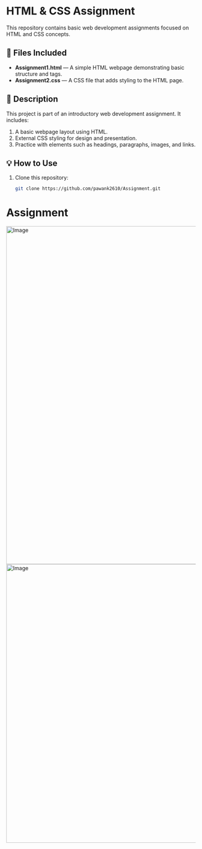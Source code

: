 # HTML & CSS Assignment

This repository contains basic web development assignments focused on HTML and CSS concepts.

## 📁 Files Included

- **Assignment1.html** — A simple HTML webpage demonstrating basic structure and tags.
- **Assignment2.css** — A CSS file that adds styling to the HTML page.

## 📝 Description

This project is part of an introductory web development assignment. It includes:
1. A basic webpage layout using HTML.
2. External CSS styling for design and presentation.
3. Practice with elements such as headings, paragraphs, images, and links.

## 💡 How to Use

1. Clone this repository:
   ```bash
   git clone https://github.com/pawank2610/Assignment.git
# Assignment
<img width="1060" height="900" alt="Image" src="https://github.com/user-attachments/assets/4c83f390-b500-4445-be11-b733bca21044" />
<img width="908" height="742" alt="Image" src="https://github.com/user-attachments/assets/a2d1f582-9956-4295-ae0c-3a7ec5b09734" />
